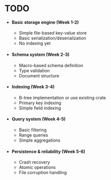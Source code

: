 # TODO

- #### Basic storage engine (Week 1-2)
  - Simple file-based key-value store
  - Basic serialization/deserialization
  - No indexing yet


- #### Schema system (Week 2-3)
  - Macro-based schema definition
  - Type validation
  - Document structure


- #### Indexing (Week 3-4)
  - B-tree implementation or use existing crate
  - Primary key indexing
  - Simple field indexing


- #### Query system (Week 4-5)
  - Basic filtering
  - Range queries
  - Simple aggregations


- #### Persistence & reliability (Week 5-6)
  - Crash recovery
  - Atomic operations
  - File corruption handling